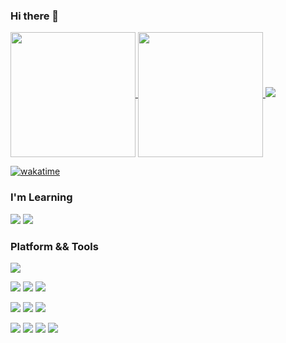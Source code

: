 ### Hi there 👋 

<a href="https://github.com/WoodHolz">
  <img height=200 align="center" src="https://github-readme-stats.vercel.app/api?username=WoodHolz&show_icons=true" />
</a>
<a href="https://github.com/Woodholz">
  <img height=200 align="center" src="https://github-readme-stats.vercel.app/api/top-langs?username=WoodHolz&layout=compact&langs_count=8&card_width=320" />
</a>

<picture>
  <source
    srcset="https://github-readme-stats.vercel.app/api?username=WoodHolz&show_icons=true&theme=dark"
    media="(prefers-color-scheme: dark)"
  />
  <source
    srcset="https://github-readme-stats.vercel.app/api?username=WoodHolz&show_icons=true"
    media="(prefers-color-scheme: light), (prefers-color-scheme: no-preference)"
  />
  <img src="https://github-readme-stats.vercel.app/api?username=WoodHolz&show_icons=true" />
</picture>

[![wakatime](https://wakatime.com/badge/user/e6f3d393-63ef-4414-8566-c4cc9b1c437e.svg?style=for-the-badge)](https://wakatime.com/@e6f3d393-63ef-4414-8566-c4cc9b1c437e)

### I'm Learning

[![](https://img.shields.io/badge/-Linux-FCC624?style=flat-square&logo=Linux&logoColor=ffffff)]()
[![](https://img.shields.io/badge/-Rust-000000?style=flat-square&logo=Rust&logoColor=ffffff)]()

### Platform && Tools

[![](https://img.shields.io/badge/iPhone-SE2-292e33?style=flat-square&logo=apple&logoColor=ffffff)](https://www.apple.com/)

[![](https://img.shields.io/badge/OS-Arch%20Linux-1793D1?style=flat-square&logo=arch-linux&logoColor=ffffff)](https://www.archlinux.org/)
[![](https://img.shields.io/badge/Ubuntu-22.04-E95420?style=flat-square&logo=Ubuntu&logoColor=ffffff)](https://ubuntu.com/)
[![](https://img.shields.io/badge/Windows-11-0078D4?style=flat-square&logo=Windows-11&logoColor=ffffff)](https://www.microsoft.com/)

[![](https://img.shields.io/badge/Code%20Editor-VS%20Code-007ACC?style=flat-square&logo=Visual-Studio-Code&logoColor=ffffff)]()
[![](https://img.shields.io/badge/Text%20Editor-Neovim-57A143?style=flat-square&logo=Neovim&logoColor=ffffff)](https://nvchad.com/)
[![](https://img.shields.io/badge/Markdown%20Editor-Typora-000000?style=flat-square&logo=Markdown&logoColor=ffffff)](https://nvchad.com/)

[![](https://img.shields.io/badge/-C-A8B9CC?style=flat-square&logo=c&logoColor=ffffff)]()
[![](https://img.shields.io/badge/-git-F05032?style=flat-square&logo=git&logoColor=ffffff)]()
[![](https://img.shields.io/badge/-Vim-019733?style=flat-square&logo=Vim&logoColor=ffffff)]()
[![](https://img.shields.io/badge/-Markdown-000000?style=flat-square&logo=Markdown&logoColor=ffffff)]()

